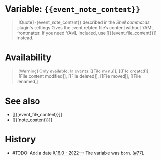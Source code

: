 # Variable: `{{event_note_content}}`
> [!Quote] {{event_note_content}} described in the *Shell commands* plugin's settings
> Gives the event related file's content without YAML frontmatter. If you need YAML included, use [[{{event_file_content}}]] instead.

# Availability
> [!Warning] Only available:
> In events: [[File menu]], [[File created]], [[File content modified]], [[File deleted]], [[File moved]], [[File renamed]]

# See also
- [[{{event_file_content}}]]
- [[{{note_content}}]]

# History
- #TODO: Add a date [0.16.0 - 2022--](https://github.com/Taitava/obsidian-shellcommands/blob/main/CHANGELOG.md#00---2022--): The variable was born. ([#77](https://github.com/Taitava/obsidian-shellcommands/issues/77)).